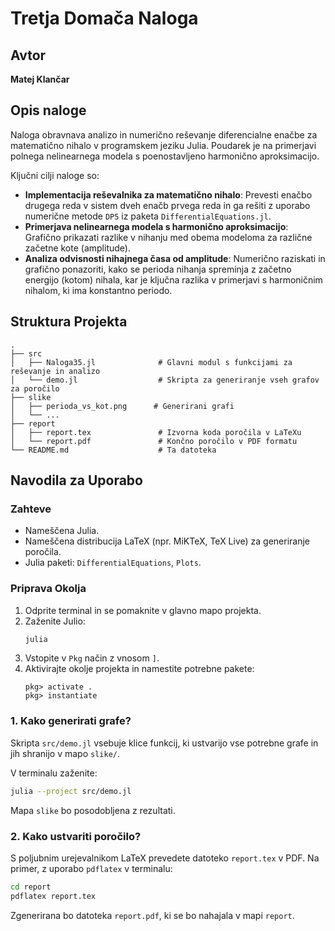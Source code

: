 # Tretja Domača Naloga

## Avtor

**Matej Klančar**

## Opis naloge

Naloga obravnava analizo in numerično reševanje diferencialne enačbe za matematično nihalo v programskem jeziku Julia. Poudarek je na primerjavi polnega nelinearnega modela s poenostavljeno harmonično aproksimacijo.

Ključni cilji naloge so:
- **Implementacija reševalnika za matematično nihalo**: Prevesti enačbo drugega reda v sistem dveh enačb prvega reda in ga rešiti z uporabo numerične metode `DP5` iz paketa `DifferentialEquations.jl`.
- **Primerjava nelinearnega modela s harmonično aproksimacijo**: Grafično prikazati razlike v nihanju med obema modeloma za različne začetne kote (amplitude).
- **Analiza odvisnosti nihajnega časa od amplitude**: Numerično raziskati in grafično ponazoriti, kako se perioda nihanja spreminja z začetno energijo (kotom) nihala, kar je ključna razlika v primerjavi s harmoničnim nihalom, ki ima konstantno periodo.

## Struktura Projekta

```
.
├── src
│   ├── Naloga35.jl              # Glavni modul s funkcijami za reševanje in analizo
│   └── demo.jl                  # Skripta za generiranje vseh grafov za poročilo
├── slike
│   ├── perioda_vs_kot.png      # Generirani grafi
│   └── ...
├── report
│   ├── report.tex               # Izvorna koda poročila v LaTeXu
│   └── report.pdf               # Končno poročilo v PDF formatu
└── README.md                    # Ta datoteka
```

## Navodila za Uporabo

### Zahteve
- Nameščena Julia.
- Nameščena distribucija LaTeX (npr. MiKTeX, TeX Live) za generiranje poročila.
- Julia paketi: `DifferentialEquations`, `Plots`.

### Priprava Okolja
1. Odprite terminal in se pomaknite v glavno mapo projekta.
2. Zaženite Julio:
   ```sh
   julia
   ```
3. Vstopite v `Pkg` način z vnosom `]`.
4. Aktivirajte okolje projekta in namestite potrebne pakete:
   ```julia-repl
   pkg> activate .
   pkg> instantiate
   ```

### 1. Kako generirati grafe?
Skripta `src/demo.jl` vsebuje klice funkcij, ki ustvarijo vse potrebne grafe in jih shranijo v mapo `slike/`.

V terminalu zaženite:
```sh
julia --project src/demo.jl
```
Mapa `slike` bo posodobljena z rezultati.

### 2. Kako ustvariti poročilo?

S poljubnim urejevalnikom LaTeX prevedete datoteko `report.tex` v PDF. Na primer, z uporabo `pdflatex` v terminalu:

 ```sh
 cd report
 pdflatex report.tex
 ```
Zgenerirana bo datoteka `report.pdf`, ki se bo nahajala v mapi `report`.
